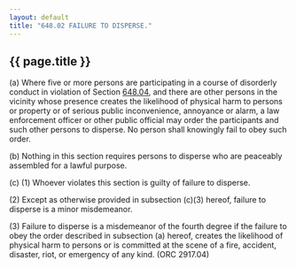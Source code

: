 ```yaml
---
layout: default 
title: "648.02 FAILURE TO DISPERSE."
---
```


{{ page.title }}
----------------

​(a) Where five or more persons are participating in a course of
disorderly conduct in violation of Section [648.04](34d074ff.html), and
there are other persons in the vicinity whose presence creates the
likelihood of physical harm to persons or property or of serious public
inconvenience, annoyance or alarm, a law enforcement officer or other
public official may order the participants and such other persons to
disperse. No person shall knowingly fail to obey such order.

​(b) Nothing in this section requires persons to disperse who are
peaceably assembled for a lawful purpose.

​(c) (1) Whoever violates this section is guilty of failure to disperse.

​(2) Except as otherwise provided in subsection (c)(3) hereof, failure
to disperse is a minor misdemeanor.

​(3) Failure to disperse is a misdemeanor of the fourth degree if the
failure to obey the order described in subsection (a) hereof, creates
the likelihood of physical harm to persons or is committed at the scene
of a fire, accident, disaster, riot, or emergency of any kind. (ORC
2917.04)
